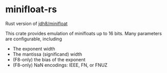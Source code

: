 # minifloat-rs
Rust version of [jdh8/minifloat](https://github.com/jdh8/minifloat)

This crate provides emulation of minifloats up to 16 bits.  Many parameters
are configurable, including

- The exponent width
- The mantissa (significand) width
- (F8-only) the bias of the exponent
- (F8-only) NaN encodings: IEEE, FN, or FNUZ